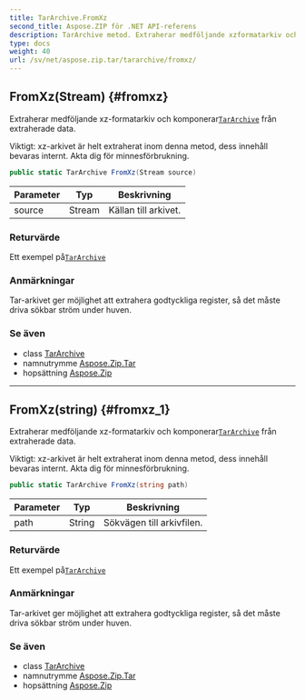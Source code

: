 ```yaml
---
title: TarArchive.FromXz
second_title: Aspose.ZIP för .NET API-referens
description: TarArchive metod. Extraherar medföljande xzformatarkiv och komponerarTarArchive från extraherade data.
type: docs
weight: 40
url: /sv/net/aspose.zip.tar/tararchive/fromxz/
---
```

## FromXz(Stream) {#fromxz}

Extraherar medföljande xz-formatarkiv och komponerar[`TarArchive`](../) från extraherade data.

Viktigt: xz-arkivet är helt extraherat inom denna metod, dess innehåll bevaras internt. Akta dig för minnesförbrukning.

```csharp
public static TarArchive FromXz(Stream source)
```

| Parameter | Typ | Beskrivning |
| --- | --- | --- |
| source | Stream | Källan till arkivet. |

### Returvärde

Ett exempel på[`TarArchive`](../)

### Anmärkningar

Tar-arkivet ger möjlighet att extrahera godtyckliga register, så det måste driva sökbar ström under huven.

### Se även

* class [TarArchive](../)
* namnutrymme [Aspose.Zip.Tar](../../tararchive/)
* hopsättning [Aspose.Zip](../../../)

---

## FromXz(string) {#fromxz_1}

Extraherar medföljande xz-formatarkiv och komponerar[`TarArchive`](../) från extraherade data.

Viktigt: xz-arkivet är helt extraherat inom denna metod, dess innehåll bevaras internt. Akta dig för minnesförbrukning.

```csharp
public static TarArchive FromXz(string path)
```

| Parameter | Typ | Beskrivning |
| --- | --- | --- |
| path | String | Sökvägen till arkivfilen. |

### Returvärde

Ett exempel på[`TarArchive`](../)

### Anmärkningar

Tar-arkivet ger möjlighet att extrahera godtyckliga register, så det måste driva sökbar ström under huven.

### Se även

* class [TarArchive](../)
* namnutrymme [Aspose.Zip.Tar](../../tararchive/)
* hopsättning [Aspose.Zip](../../../)


